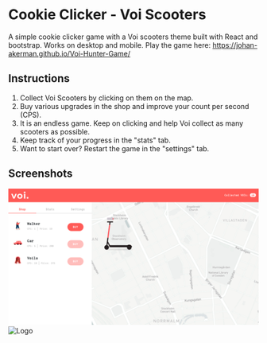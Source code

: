 # Cookie Clicker - Voi Scooters

A simple cookie clicker game with a Voi scooters theme built with React and bootstrap. Works on desktop and mobile.
Play the game here: https://johan-akerman.github.io/Voi-Hunter-Game/

## Instructions

1. Collect Voi Scooters by clicking on them on the map.
2. Buy various upgrades in the shop and improve your count per second (CPS).
3. It is an endless game. Keep on clicking and help Voi collect as many scooters as possible.
4. Keep track of your progress in the "stats" tab.
5. Want to start over? Restart the game in the "settings" tab.

## Screenshots
<img src="/src/images/preview-desktop.png" alt="Logo"
	title="Logo" width="600" />
<img src="/src/images/pewview-mobile.mov" alt="Logo"
	title="Logo" width="200" />
```
